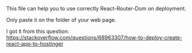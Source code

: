 This file can help you to use correctly React-Router-Dom on deployment.

Only paste it on the folder of your web page.


I got it from this question: https://stackoverflow.com/questions/68963307/how-to-deploy-create-react-app-to-hostinger
